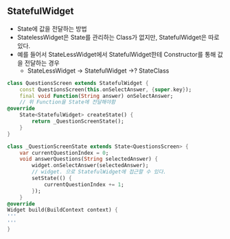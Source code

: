 ## StatefulWidget ##

- State에 값을 전달하는 방법
- StatelessWidget은 State를 관리하는 Class가 없지만, StatefulWidget은 따로 있다. 
- 예를 들어서 StateLessWidget에서 StatefulWidget한테 Constructor를 통해 값을 전달하는 경우
	- StateLessWidget -> StatefulWidget ->? StateClass

```Dart
class QuestionsScreen extends StatefulWidget {
	const QuestionsScreen(this.onSelectAnswer, {super.key});
	final void Function(String answer) onSelectAnswer; 
	// 위 Function을 State에 전달해야함
@override
	State<StatefulWidget> createState() {
		return _QuestionScreenState();
	}
}

class _QuestionScreenState extends State<QuestionsScreen> {
	var currentQuestionIndex = 0;
	void answerQuestions(String selectedAnswer) {
		widget.onSelectAnswer(selectedAnswer);
		// widget. 으로 StatefulWidget에 접근할 수 있다.
		setState(() {
			currentQuestionIndex += 1;
		});
	}
@override
Widget build(BuildContext context) {
'''
'''
}
```